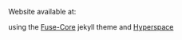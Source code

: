 Website available at:


using the [Fuse-Core](https://github.com/tsjensen/fuse-core) jekyll theme and [Hyperspace](https://html5up.net/hyperspace)

